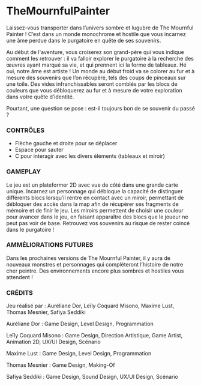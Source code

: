 # TheMournfulPainter


Laissez-vous transporter dans l’univers sombre et lugubre de The Mournful Painter ! C’est dans un monde monochrome et hostile que vous incarnez une âme perdue dans le purgatoire en quête de ses souvenirs.

Au début de l'aventure, vous croiserez son grand-père qui vous indique comment les retrouver : il va falloir explorer le purgatoire à la recherche des œuvres ayant marqué sa vie, et qui prennent ici la forme de tableaux. Hé oui, notre âme est artiste ! Un monde au début froid va se colorer au fur et à mesure des souvenirs que l’on récupère, tels des coups de pinceaux sur une toile. Des vides infranchissables seront comblés par les blocs de couleurs que vous débloquerez au fur et à mesure de votre exploration dans votre quête d’identité.

Pourtant, une question se pose : est-il toujours bon de se souvenir du passé ? 

### CONTRÔLES

- Flèche gauche et droite pour se déplacer
- Espace pour sauter
- C pour interagir avec les divers éléments (tableaux et miroir)

### GAMEPLAY

Le jeu est un plateformer 2D avec vue de côté dans une grande carte unique. Incarnez un personnage qui débloque la capacité de distinguer différents blocs lorsqu’il rentre en contact avec un miroir, permettant de débloquer des accès dans la map afin de récupérer ses fragments de mémoire et de finir le jeu. Les miroirs permettent de choisir une couleur pour avancer dans le jeu, en faisant apparaître des blocs que le joueur ne peut pas voir de base.  Retrouvez vos souvenirs au risque de rester coincé dans le purgatoire !

### AMMÉLIORATIONS FUTURES

Dans les prochaines versions de The Mournful Painter, il y aura de nouveaux monstres et personnages qui compléteront l’histoire de notre cher peintre. Des environnements encore plus sombres et hostiles vous attendent !

### CRÉDITS

Jeu réalisé par : Auréliane Dor, Leïly Coquard Misono, Maxime Lust, Thomas Mesnier, Safiya Seddiki

Auréliane Dor :  Game Design, Level Design, Programmation

Leïly Coquard Misono : Game Design, Direction Artistique, Game Artist, Animation 2D,  UX/UI Design, Scénario

Maxime Lust : Game Design, Level Design, Programmation

Thomas Mesnier : Game Design, Making-Of

Safiya Seddiki : Game Design, Sound Design, UX/UI Design, Scénario
